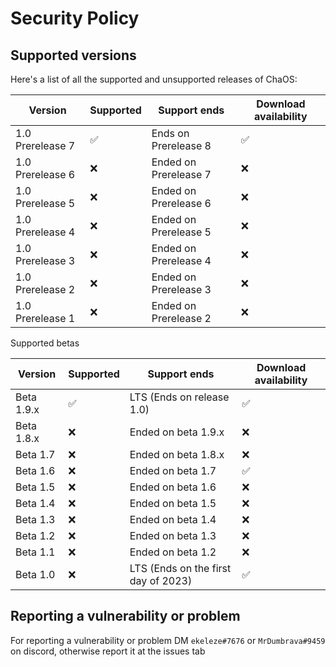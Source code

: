 # Security Policy

## Supported versions

Here's a list of all the supported and unsupported releases of ChaOS:

| Version  | Supported              | Support ends | Download availability |
| -------- | ---------------------- | ------------ | --------------------- |
| 1.0 Prerelease 7 | :white_check_mark: | Ends on Prerelease 8 | :white_check_mark: |
| 1.0 Prerelease 6 | :x:                | Ended on Prerelease 7 | :x:                |
| 1.0 Prerelease 5 | :x:                | Ended on Prerelease 6 | :x:                |
| 1.0 Prerelease 4 | :x:                | Ended on Prerelease 5 | :x:                |
| 1.0 Prerelease 3 | :x:                | Ended on Prerelease 4 | :x:                |
| 1.0 Prerelease 2 | :x:                | Ended on Prerelease 3 | :x:                |
| 1.0 Prerelease 1 | :x:                | Ended on Prerelease 2 | :x:                |

Supported betas

| Version  | Supported              | Support ends | Download availability |
| -------- | ---------------------- | ------------ | --------------------- |
| Beta 1.9.x   | :white_check_mark: | LTS (Ends on release 1.0) | :white_check_mark: |
| Beta 1.8.x   | :x:                | Ended on beta 1.9.x | :x:                |
| Beta 1.7     | :x:                | Ended on beta 1.8.x | :x:                |
| Beta 1.6     | :x:                | Ended on beta 1.7 | :white_check_mark: |
| Beta 1.5     | :x:                | Ended on beta 1.6 | :x:                |
| Beta 1.4     | :x:                | Ended on beta 1.5 | :x:                |
| Beta 1.3     | :x:                | Ended on beta 1.4 | :x:                |
| Beta 1.2     | :x:                | Ended on beta 1.3 | :x:                |
| Beta 1.1     | :x:                | Ended on beta 1.2 | :x:                |
| Beta 1.0     | :x:                | LTS (Ends on the first day of 2023) | :white_check_mark: |

## Reporting a vulnerability or problem

For reporting a vulnerability or problem DM ``ekeleze#7676`` or ``MrDumbrava#9459`` on discord, otherwise report it at the issues tab
